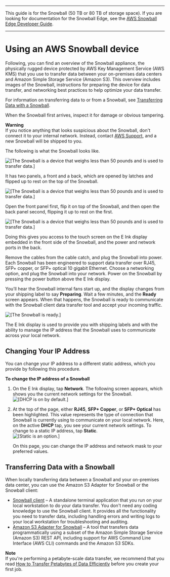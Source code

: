 --------

This guide is for the Snowball \(50 TB or 80 TB of storage space\)\. If you are looking for documentation for the Snowball Edge, see the [AWS Snowball Edge Developer Guide](http://docs.aws.amazon.com/snowball/latest/developer-guide/whatisedge.html)\.

--------

# Using an AWS Snowball device<a name="using-device"></a>

Following, you can find an overview of the Snowball appliance, the physically rugged device protected by AWS Key Management Service \(AWS KMS\) that you use to transfer data between your on\-premises data centers and Amazon Simple Storage Service \(Amazon S3\)\. This overview includes images of the Snowball, instructions for preparing the device for data transfer, and networking best practices to help optimize your data transfer\.

For information on transferring data to or from a Snowball, see [Transferring Data with a Snowball](#snowball-data-transfer)\.

When the Snowball first arrives, inspect it for damage or obvious tampering\.

**Warning**  
If you notice anything that looks suspicious about the Snowball, don't connect it to your internal network\. Instead, contact [AWS Support](https://aws.amazon.com/premiumsupport/), and a new Snowball will be shipped to you\.

The following is what the Snowball looks like\.

![\[The Snowball is a device that weighs less than 50 pounds and is used to transfer data.\]](http://docs.aws.amazon.com/snowball/latest/ug/images/Snowball-closed-600w.png)

It has two panels, a front and a back, which are opened by latches and flipped up to rest on the top of the Snowball\.

![\[The Snowball is a device that weighs less than 50 pounds and is used to transfer data.\]](http://docs.aws.amazon.com/snowball/latest/ug/images/Snowball-opening-600w.png)

Open the front panel first, flip it on top of the Snowball, and then open the back panel second, flipping it up to rest on the first\.

![\[The Snowball is a device that weighs less than 50 pounds and is used to transfer data.\]](http://docs.aws.amazon.com/snowball/latest/ug/images/Snowball-opened-600w.png)

Doing this gives you access to the touch screen on the E Ink display embedded in the front side of the Snowball, and the power and network ports in the back\.

Remove the cables from the cable catch, and plug the Snowball into power\. Each Snowball has been engineered to support data transfer over RJ45, SFP\+ copper, or SFP\+ optical 10 gigabit Ethernet\. Choose a networking option, and plug the Snowball into your network\. Power on the Snowball by pressing the power button above the E Ink display\.

You’ll hear the Snowball internal fans start up, and the display changes from your shipping label to say **Preparing**\. Wait a few minutes, and the **Ready** screen appears\. When that happens, the Snowball is ready to communicate with the Snowball client data transfer tool and accept your incoming traffic\.

![\[The Snowball is ready.\]](http://docs.aws.amazon.com/snowball/latest/ug/images/digitaldisplayready.png)

The E Ink display is used to provide you with shipping labels and with the ability to manage the IP address that the Snowball uses to communicate across your local network\.

## Changing Your IP Address<a name="snowballnetwork"></a>

You can change your IP address to a different static address, which you provide by following this procedure\.

**To change the IP address of a Snowball**

1. On the E Ink display, tap **Network**\. The following screen appears, which shows you the current network settings for the Snowball\.  
![\[DHCP is on by default.\]](http://docs.aws.amazon.com/snowball/latest/ug/images/DHCPdefault.png)

1. At the top of the page, either **RJ45**, **SFP\+ Copper**, or **SFP\+ Optical** has been highlighted\. This value represents the type of connection that Snowball is currently using to communicate on your local network\. Here, on the active **DHCP** tap, you see your current network settings\. To change to a static IP address, tap **Static**\.   
![\[Static is an option.\]](http://docs.aws.amazon.com/snowball/latest/ug/images/staticedit.png)

   On this page, you can change the IP address and network mask to your preferred values\.

## Transferring Data with a Snowball<a name="snowball-data-transfer"></a>

When locally transferring data between a Snowball and your on\-premises data center, you can use the Amazon S3 Adapter for Snowball or the Snowball client:
+ [Snowball client](snowball-transfer-client.md) – A standalone terminal application that you run on your local workstation to do your data transfer\. You don't need any coding knowledge to use the Snowball client\. It provides all the functionality you need to transfer data, including handling errors and writing logs to your local workstation for troubleshooting and auditing\.
+ [Amazon S3 Adapter for Snowball](snowball-transfer-adapter.md) – A tool that transfers data programmatically using a subset of the Amazon Simple Storage Service \(Amazon S3\) REST API, including support for AWS Command Line Interface \(AWS CLI\) commands and the Amazon S3 SDKs\.

**Note**  
If you're performing a petabyte\-scale data transfer, we recommend that you read [How to Transfer Petabytes of Data Efficiently](transfer-petabytes.md) before you create your first job\.